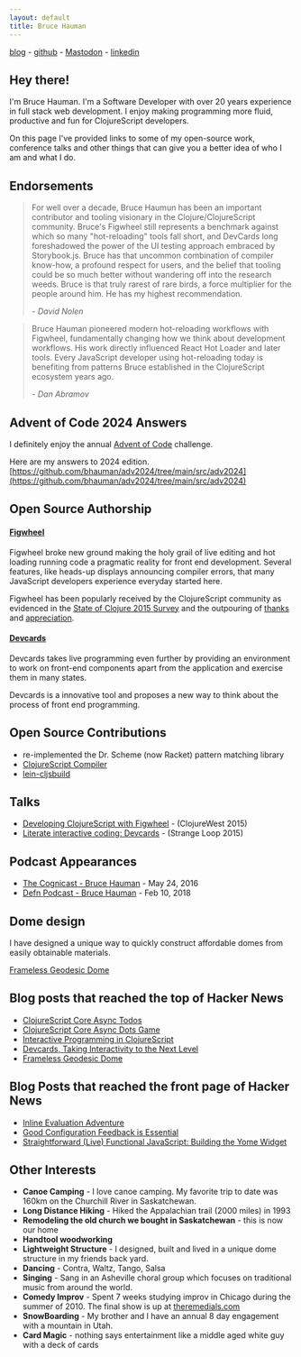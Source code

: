 ```yaml
---
layout: default
title: Bruce Hauman
---
```


[blog](http://rigsomelight.com) - [github](https://github.com/bhauman) - [Mastodon](https://functional.cafe/@bhauman) - [linkedin](https://www.linkedin.com/in/bruce-hauman-bb6958129)

## Hey there!

I'm Bruce Hauman. I'm a Software Developer with over 20 years
experience in full stack web development. I enjoy making programming
more fluid, productive and fun for ClojureScript developers.

On this page I've provided links to some of my open-source work,
conference talks and other things that can give you a better idea of
who I am and what I do.

## Endorsements

> For well over a decade, Bruce Haumun has been an important contributor
> and tooling visionary in the Clojure/ClojureScript community. Bruce's
> Figwheel still represents a benchmark against which so many
> "hot-reloading" tools fall short, and DevCards long foreshadowed
> the power of the UI testing approach embraced by Storybook.js. Bruce has
> that uncommon combination of compiler know-how, a profound respect for
> users, and the belief that tooling could be so much better without
> wandering off into the research weeds. Bruce is that truly rarest of
> rare birds, a force multiplier for the people around him. He has my
> highest recommendation.
>
> _- David Nolen_

> Bruce Hauman pioneered modern hot-reloading workflows with Figwheel,
> fundamentally changing how we think about development workflows. His
> work directly influenced React Hot Loader and later tools. Every
> JavaScript developer using hot-reloading today is benefiting from
> patterns Bruce established in the ClojureScript ecosystem years ago. 
> 
> _- Dan Abramov_


## Advent of Code 2024 Answers

I definitely enjoy the annual [Advent of Code](https://adventofcode.com/) challenge.

Here are my answers to 2024 edition. [https://github.com/bhauman/adv2024/tree/main/src/adv2024](https://github.com/bhauman/adv2024/tree/main/src/adv2024)

## Open Source Authorship

#### [Figwheel](https://github.com/bhauman/figwheel-main)

Figwheel broke new ground making the holy grail of live editing and
hot loading running code a pragmatic reality for front end
development. Several features, like heads-up displays announcing
compiler errors, that many JavaScript developers experience everyday
started here.

Figwheel has been popularly received by the ClojureScript community as evidenced in the [State of Clojure 2015 Survey](http://blog.cognitect.com/blog/2016/1/28/state-of-clojure-2015-survey-results) and the outpouring of [thanks](https://twitter.com/search?f=tweets&vertical=default&q=figwheel%20thanks&src=typd) and [appreciation](https://twitter.com/search?f=tweets&vertical=default&q=figwheel%20awesome&src=typd).

#### [Devcards](https://github.com/bhauman/lein-figwheel)

Devcards takes live programming even further by providing an
environment to work on front-end components apart from the application
and exercise them in many states.

Devcards is a innovative tool and proposes a new way to think about
the process of front end programming.

## Open Source Contributions

* re-implemented the Dr. Scheme (now Racket) pattern matching library
* [ClojureScript Compiler](https://github.com/clojure/clojurescript)
* [lein-cljsbuild](https://github.com/emezeske/lein-cljsbuild)

## Talks

* [Developing ClojureScript with Figwheel](https://www.youtube.com/watch?v=j-kj2qwJa_E) - (ClojureWest 2015)
* [Literate interactive coding: Devcards](https://www.youtube.com/watch?v=G7Z_g2fnEDg) - (Strange Loop 2015)

## Podcast Appearances

* [The Cognicast - Bruce Hauman](http://blog.cognitect.com/cognicast/102) - May 24, 2016
* [Defn Podcast - Bruce Hauman](https://clojureverse.org/t/defn-podcast-episode-31-bruce-hauman/1585) - Feb 10, 2018

## Dome design

I have designed a unique way to quickly construct affordable domes
from easily obtainable materials.

[Frameless Geodesic Dome](http://rigsomelight.com/2013/09/09/frameless-geodesic-dome.html)

## Blog posts that reached the top of Hacker News

* [ClojureScript Core Async Todos](http://rigsomelight.com/2013/07/18/clojurescript-core-async-todos.html)
* [ClojureScript Core Async Dots Game](http://rigsomelight.com/2013/08/12/clojurescript-core-async-dots-game.html)
* [Interactive Programming in ClojureScript](http://rigsomelight.com/2014/05/01/interactive-programming-flappy-bird-clojurescript.html)
* [Devcards, Taking Interactivity to the Next Level](http://rigsomelight.com/2014/06/03/devcards-taking-interactivity-to-the-next-level.html)
* [Frameless Geodesic Dome](http://rigsomelight.com/2013/09/09/frameless-geodesic-dome.html)

## Blog Posts that reached the front page of Hacker News

* [Inline Evaluation Adventure](https://rigsomelight.com/2025/03/12/inline-eval-adventure.html)
* [Good Configuration Feedback is Essential](http://rigsomelight.com/2016/05/17/good-configuration-feedback-is-essential.html)
* [Straightforward (Live) Functional JavaScript: Building the Yome Widget](http://rigsomelight.com/2015/06/09/straightforward-live-functional-javascript-building-the-yome-widget.html)

## Other Interests

* **Canoe Camping** - I love canoe camping. My favorite trip to date was 160km on the Churchill River in Saskatchewan.
* **Long Distance Hiking** - Hiked the Appalachian trail (2000 miles) in 1993
* **Remodeling the old church we bought in Saskatchewan** - this is now our home
* **Handtool woodworking**
* **Lightweight Structure** - I designed, built and lived in a unique dome structure in my friends back yard.
* **Dancing** - Contra, Waltz, Tango, Salsa
* **Singing** - Sang in an Asheville choral group which focuses on traditional music from around the world.
* **Comedy Improv** - Spent 7 weeks studying improv in Chicago during the summer of 2010. The final show is up at [theremedials.com](http://theremedials.com)
* **SnowBoarding** - My brother and I have an annual 8 day engagement with a mountain in Utah.
* **Card Magic** - nothing says entertainment like a middle aged white guy with a deck of cards

